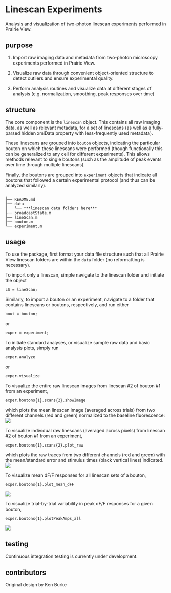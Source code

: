 # Linescan Experiments

Analysis and visualization of two-photon linescan experiments performed in Prairie View.

## purpose

1. Import raw imaging data and metadata from two-photon microscopy experiments performed in Prairie View.

2. Visualize raw data through convenient object-oriented structure to detect outliers and ensure experimental quality.

3. Perform analysis routines and visualize data at different stages of analysis (e.g. normalization, smoothing, peak responses over time)

## structure

The core component is the `lineScan` object. This contains all raw imaging data, as well as relevant metadata, for a set of linescans (as well as a fully-parsed hidden xmlData property with less-frequently used metadata). 

These linescans are grouped into `bouton` objects, indicating the particular bouton on which these linescans were performed (though functionally this can be generalized to any cell for different experiments). This allows methods relevant to single boutons (such as the amplitude of peak events over time through multiple linescans).

Finally, the boutons are grouped into `experiment` objects that indicate all boutons that followed a certain experimental protocol (and thus can be analyzed similarly).

```
.
├── README.md
├── data
│   └── ***linescan data folders here***
├── broadcastState.m
├── lineScan.m
├── bouton.m
└── experiment.m
```

## usage

To use the package, first format your data file structure such that all Prairie View linescan folders are within the `data` folder (no reformatting is necessary).

To import only a linescan, simple navigate to the linescan folder and initiate the object

```
LS = lineScan;
```

Similarly, to import a bouton or an experiment, navigate to a folder that contains linescans or boutons, respectively, and run either

```
bout = bouton;
```
or
```
exper = experiment;
```

To initiate standard analyses, or visualize sample raw data and basic analysis plots, simply run

```
exper.analyze
```
or
```
exper.visualize
```

To visualize the entire raw linescan images from linescan #2 of bouton #1 from an experiment,

```
exper.boutons{1}.scans{2}.showImage
``` 
which plots the mean linescan image (averaged across trials) from two different channels (red and green) normalized to the baseline fluorescence:
![](https://imgur.com/LcIPaUm.png)


To visualize individual raw linescans (averaged across pixels) from linescan #2 of bouton #1 from an experiment,

```
exper.boutons{1}.scans{2}.plot_raw
```
which plots the raw traces from two different channels (red and green) with the mean/standard error and stimulus times (black vertical lines) indicated.
![](https://i.imgur.com/Owlwc4K.png)

To visualize mean dF/F responses for all linescan sets of a bouton,

```
exper.boutons{1}.plot_mean_dFF
```
![](https://imgur.com/LUphWqv.png)

To visualize trial-by-trial variability in peak dF/F responses for a given bouton,

```
exper.boutons{1}.plotPeakAmps_all
```
![](https://imgur.com/0TK77U6.png)


## testing

Continuous integration testing is currently under development.

## contributors

Original design by Ken Burke